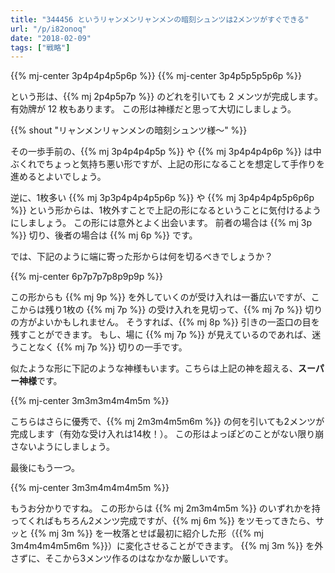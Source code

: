 ```yaml
---
title: "344456 というリャンメンリャンメンの暗刻シュンツは2メンツがすぐできる"
url: "/p/i82onoq"
date: "2018-02-09"
tags: ["戦略"]
---
```


{{% mj-center 3p4p4p4p5p6p %}}
{{% mj-center 3p4p5p5p5p6p %}}

という形は、{{% mj 2p4p5p7p %}} のどれを引いても 2 メンツが完成します。
有効牌が 12 枚もあります。
この形は神様だと思って大切にしましょう。

{{% shout "リャンメンリャンメンの暗刻シュンツ様〜" %}}

その一歩手前の、{{% mj 3p4p4p4p5p %}} や {{% mj 3p4p4p4p6p %}} は中ぶくれでちょっと気持ち悪い形ですが、上記の形になることを想定して手作りを進めるとよいでしょう。

逆に、1枚多い {{% mj 3p3p4p4p4p5p6p %}} や {{% mj 3p4p4p4p5p6p6p %}} という形からは、1枚外すことで上記の形になるということに気付けるようにしましょう。
この形には意外とよく出会います。
前者の場合は {{% mj 3p %}} 切り、後者の場合は {{% mj 6p %}} です。

では、下記のように端に寄った形からは何を切るべきでしょうか？

{{% mj-center 6p7p7p7p8p9p9p %}}

この形からも {{% mj 9p %}} を外していくのが受け入れは一番広いですが、ここからは残り1枚の {{% mj 7p %}} の受け入れを見切って、{{% mj 7p %}} 切りの方がよいかもしれません。
そうすれば、{{% mj 8p %}} 引きの一盃口の目を残すことができます。
もし、場に {{% mj 7p %}} が見えているのであれば、迷うことなく {{% mj 7p %}} 切りの一手です。

似たような形に下記のような神様もいます。こちらは上記の神を超える、**スーパー神様**です。

{{% mj-center 3m3m3m4m4m5m %}}

こちらはさらに優秀で、{{% mj 2m3m4m5m6m %}} の何を引いても2メンツが完成します（有効な受け入れは14枚！）。
この形はよっぽどのことがない限り崩さないようにしましょう。

最後にもう一つ。

{{% mj-center 3m3m4m4m4m5m %}}

もうお分かりですね。
この形からは {{% mj 2m3m4m5m %}} のいずれかを持ってくればもちろん2メンツ完成ですが、{{% mj 6m %}} をツモってきたら、サッと {{% mj 3m %}} を一枚落とせば最初に紹介した形（{{% mj 3m4m4m4m5m6m %}}）に変化させることができます。
{{% mj 3m %}} を外さずに、そこから3メンツ作るのはなかなか厳しいです。



